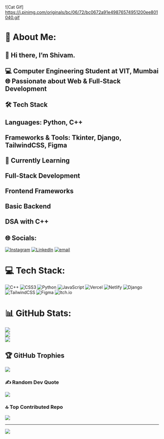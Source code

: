 ![Cat Gif] https://i.pinimg.com/originals/bc/06/72/bc0672a91e49876574951200ee801040.gif
# 💫 About Me:
## 👋 Hi there, I’m Shivam.<br><br>💻 Computer Engineering Student at VIT, Mumbai<br>🌐 Passionate about Web & Full-Stack Development<br><br>🛠️ Tech Stack<br><br>Languages: Python, C++<br><br>Frameworks & Tools: Tkinter, Django, TailwindCSS, Figma<br><br>🌱 Currently Learning<br><br>Full-Stack Development<br><br>Frontend Frameworks<br><br>Basic Backend<br><br>DSA with C++



## 🌐 Socials:
[![Instagram](https://img.shields.io/badge/Instagram-%23E4405F.svg?logo=Instagram&logoColor=white)](https://instagram.com/shivam.salkar) [![LinkedIn](https://img.shields.io/badge/LinkedIn-%230077B5.svg?logo=linkedin&logoColor=white)](https://linkedin.com/in/shivam-salkar) [![email](https://img.shields.io/badge/Email-D14836?logo=gmail&logoColor=white)](mailto:salkarshivam28@gmail.com) 

# 💻 Tech Stack:
![C++](https://img.shields.io/badge/c++-%2300599C.svg?style=for-the-badge&logo=c%2B%2B&logoColor=white) ![CSS3](https://img.shields.io/badge/css3-%231572B6.svg?style=for-the-badge&logo=css3&logoColor=white) ![Python](https://img.shields.io/badge/python-3670A0?style=for-the-badge&logo=python&logoColor=ffdd54) ![JavaScript](https://img.shields.io/badge/javascript-%23323330.svg?style=for-the-badge&logo=javascript&logoColor=%23F7DF1E) ![Vercel](https://img.shields.io/badge/vercel-%23000000.svg?style=for-the-badge&logo=vercel&logoColor=white) ![Netlify](https://img.shields.io/badge/netlify-%23000000.svg?style=for-the-badge&logo=netlify&logoColor=#00C7B7) ![Django](https://img.shields.io/badge/django-%23092E20.svg?style=for-the-badge&logo=django&logoColor=white) ![TailwindCSS](https://img.shields.io/badge/tailwindcss-%2338B2AC.svg?style=for-the-badge&logo=tailwind-css&logoColor=white) ![Figma](https://img.shields.io/badge/figma-%23F24E1E.svg?style=for-the-badge&logo=figma&logoColor=white) ![Itch.io](https://img.shields.io/badge/Itch-%23FF0B34.svg?style=for-the-badge&logo=Itch.io&logoColor=white)
# 📊 GitHub Stats:
![](https://github-readme-stats.vercel.app/api?username=shivam-salkar&theme=onedark&hide_border=false&include_all_commits=true&count_private=true)<br/>
![](https://nirzak-streak-stats.vercel.app/?user=shivam-salkar&theme=onedark&hide_border=false)<br/>
![](https://github-readme-stats.vercel.app/api/top-langs/?username=shivam-salkar&theme=onedark&hide_border=false&include_all_commits=true&count_private=true&layout=compact)

## 🏆 GitHub Trophies
![](https://github-profile-trophy.vercel.app/?username=shivam-salkar&theme=onedark&no-frame=false&no-bg=false&margin-w=4)

### ✍️ Random Dev Quote
![](https://quotes-github-readme.vercel.app/api?type=horizontal&theme=radical)

### 🔝 Top Contributed Repo
![](https://github-contributor-stats.vercel.app/api?username=shivam-salkar&limit=5&theme=onedark&combine_all_yearly_contributions=true)

---
[![](https://visitcount.itsvg.in/api?id=shivam-salkar&icon=0&color=0)](https://visitcount.itsvg.in)

<!-- Proudly created with GPRM ( https://gprm.itsvg.in ) -->
